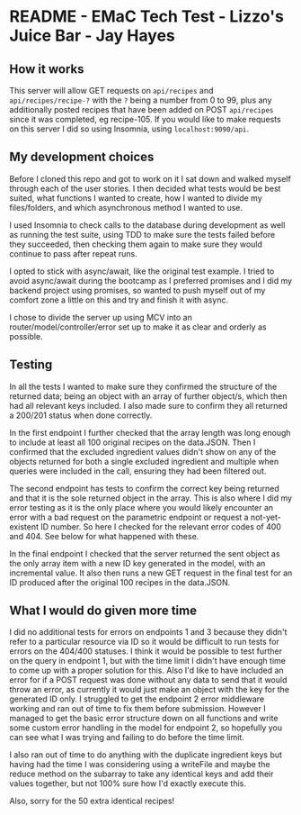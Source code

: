 # README - EMaC Tech Test - Lizzo's Juice Bar - Jay Hayes

## How it works

This server will allow GET requests on `api/recipes` and `api/recipes/recipe-?` with the `?` being a number from 0 to 99, plus any additionally posted recipes that have been added on POST `api/recipes` since it was completed, eg recipe-105. If you would like to make requests on this server I did so using Insomnia, using `localhost:9090/api`.

## My development choices

Before I cloned this repo and got to work on it I sat down and walked myself through each of the user stories. I then decided what tests would be best suited, what functions I wanted to create, how I wanted to divide my files/folders, and which asynchronous method I wanted to use.

I used Insomnia to check calls to the database during development as well as running the test suite, using TDD to make sure the tests failed before they succeeded, then checking them again to make sure they would continue to pass after repeat runs.

I opted to stick with async/await, like the original test example. I tried to avoid async/await during the bootcamp as I preferred promises and I did my backend project using promises, so wanted to push myself out of my comfort zone a little on this and try and finish it with async.

I chose to divide the server up using MCV into an router/model/controller/error set up to make it as clear and orderly as possible.

## Testing

In all the tests I wanted to make sure they confirmed the structure of the returned data; being an object with an array of further object/s, which then had all relevant keys included. I also made sure to confirm they all returned a 200/201 status when done correctly.

In the first endpoint I further checked that the array length was long enough to include at least all 100 original recipes on the data.JSON. Then I confirmed that the excluded ingredient values didn't show on any of the objects returned for both a single excluded ingredient and multiple when queries were included in the call, ensuring they had been filtered out.

The second endpoint has tests to confirm the correct key being returned and that it is the sole returned object in the array. This is also where I did my error testing as it is the only place where you would likely encounter an error with a bad request on the parametric endpoint or request a not-yet-existent ID number. So here I checked for the relevant error codes of 400 and 404. See below for what happened with these.

In the final endpoint I checked that the server returned the sent object as the only array item with a new ID key generated in the model, with an incremental value. It also then runs a new GET request in the final test for an ID produced after the original 100 recipes in the data.JSON.

## What I would do given more time

I did no additional tests for errors on endpoints 1 and 3 because they didn't refer to a particular resource via ID so it would be difficult to run tests for errors on the 404/400 statuses. I think it would be possible to test further on the query in endpoint 1, but with the time limit I didn't have enough time to come up with a proper solution for this. Also I'd like to have included an error for if a POST request was done without any data to send that it would throw an error, as currently it would just make an object with the key for the generated ID only. I struggled to get the endpoint 2 error middleware working and ran out of time to fix them before submission. However I managed to get the basic error structure down on all functions and write some custom error handling in the model for endpoint 2, so hopefully you can see what I was trying and failing to do before the time limit.

I also ran out of time to do anything with the duplicate ingredient keys but having had the time I was considering using a writeFile and maybe the reduce method on the subarray to take any identical keys and add their values together, but not 100% sure how I'd exactly execute this.

Also, sorry for the 50 extra identical recipes!
